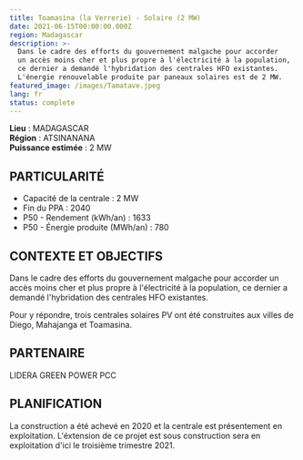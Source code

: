 ```yaml
---
title: Toamasina (la Verrerie) - Solaire (2 MW)
date: 2021-06-15T00:00:00.000Z
region: Madagascar
description: >-
  Dans le cadre des efforts du gouvernement malgache pour accorder
  un accès moins cher et plus propre à l'électricité à la population,
  ce dernier a demandé l'hybridation des centrales HFO existantes.
  L'énergie renouvelable produite par paneaux solaires est de 2 MW.
featured_image: /images/Tamatave.jpeg
lang: fr
status: complete
---
```

**Lieu** : MADAGASCAR<br>
**Région** : ATSINANANA<br>
**Puissance estimée** : 2 MW<br>

## PARTICULARITÉ

* Capacité de la centrale : 2 MW
* Fin du PPA : 2040
* P50 - Rendement (kWh/an) : 1633
* P50 - Énergie produite (MWh/an) : 780

## CONTEXTE ET OBJECTIFS

Dans le cadre des efforts du gouvernement malgache pour accorder un accès moins cher et plus propre à l'électricité à la population, ce dernier a demandé l'hybridation des centrales HFO existantes.

Pour y répondre, trois centrales solaires PV ont été construites aux villes de Diego, Mahajanga et Toamasina.

## PARTENAIRE

LIDERA GREEN POWER PCC

## PLANIFICATION

La construction a été achevé en 2020 et la centrale est présentement en exploitation. L'éxtension de ce projet est sous construction sera en exploitation d'ici le troisième trimestre 2021. 

